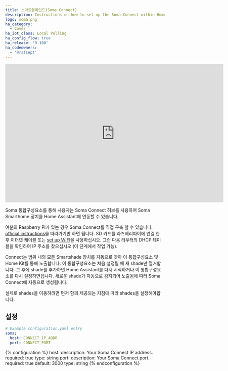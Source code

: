 ```yaml
---
title: 스마트블라인드(Soma Connect)
description: Instructions on how to set up the Soma Connect within Home Assistant.
logo: soma.png
ha_category:
  - Cover
ha_iot_class: Local Polling
ha_config_flow: true
ha_release: '0.100'
ha_codeowners:
  - '@ratsept'
---
```


<iframe width="690" height="437" src="https://www.youtube.com/embed/rUWimvBEeZc" frameborder="0" allow="accelerometer; autoplay; encrypted-media; gyroscope; picture-in-picture" allowfullscreen></iframe>

Soma 통합구성요소를 통해 사용자는 Soma Connect 허브를 사용하여 Soma Smarthome 장치를 Home Assistant에 연동할 수 있습니다.

여분의 Raspberry Pi가 있는 경우 Soma Connect를 직접 구축 할 수 있습니다. [ official instructions](https://somasmarthome.zendesk.com/hc/en-us/articles/360035521234-Install-SOMA-Connect-software-on-SOMA-Connect-Raspberry-Pi)을 따라가기만 하면 됩니다. 
SD 카드를 라즈베리파이에 연결 한 후 이더넷 케이블 또는 [set up WiFI](https://somasmarthome.zendesk.com/hc/en-us/articles/360026210333-Configuring-Wi-Fi-access)을 사용하십시오. 그런 다음 라우터의 DHCP 테이블을 확인하여 IP 주소를 찾으십시오 (이 단계에서 작업 가능).

Connect는 범위 내의 모든 Smartshade 장치를 자동으로 찾아 이 통합구성요소 및 Home Kit를 통해 노출합니다. 이 통합구성요소는 처음 설정될 때 새 shade만 열거합니다. 그 후에 shade를 추가하면 Home Assistant를 다시 시작하거나 이 통합구성요소를 다시 설정하면됩니다. 새로운 shade가 자동으로 감지되어 노출됨에 따라 Soma Connect에 자동으로 생성됩니다. 

실제로 shades을 이동하려면 먼저 함께 제공되는 지침에 따라 shades을 설정해야합니다.

## 설정

```yaml
# Example configuration.yaml entry
soma:
  host: CONNECT_IP_ADDR
  port: CONNECT_PORT
```

{% configuration %}
host:
  description: Your Soma Connect IP address.
  required: true
  type: string
port:
  description: Your Soma Connect port.
  required: true
  default: 3000
  type: string
{% endconfiguration %}
